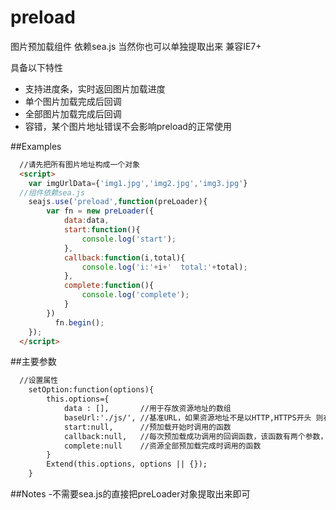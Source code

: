 # preload
图片预加载组件
  依赖sea.js 当然你也可以单独提取出来 兼容IE7+

具备以下特性

 - 支持进度条，实时返回图片加载进度
 - 单个图片加载完成后回调
 - 全部图片加载完成后回调
 - 容错，某个图片地址错误不会影响preload的正常使用



##Examples

```html
  //请先把所有图片地址构成一个对象
  <script>
    var imgUrlData={'img1.jpg','img2.jpg','img3.jpg'}
  //组件依赖sea.js
    seajs.use('preload',function(preLoader){
	    var fn = new preLoader({
		    data:data,
		    start:function(){
			    console.log('start');
		    },
		    callback:function(i,total){
			    console.log('i:'+i+'  total:'+total);
		    },
		    complete:function(){
			    console.log('complete');
		    }
	    })
		  fn.begin();
    });
  </script>
```
##主要参数
```html
  //设置属性
	setOption:function(options){
        this.options={
            data : [], 	     //用于存放资源地址的数组
            baseUrl:'./js/', //基准URL，如果资源地址不是以HTTP,HTTPS开头 则在资源地址前面加上该基准URL
            start:null,      //预加载开始时调用的函数
			callback:null,   //每次预加载成功调用的回调函数，该函数有两个参数，第一个参数index是该资源的索引，第二个参数total是资源总数
			complete:null 	 //资源全部预加载完成时调用的函数
        }
        Extend(this.options, options || {});
    }
```
##Notes
-不需要sea.js的直接把preLoader对象提取出来即可
